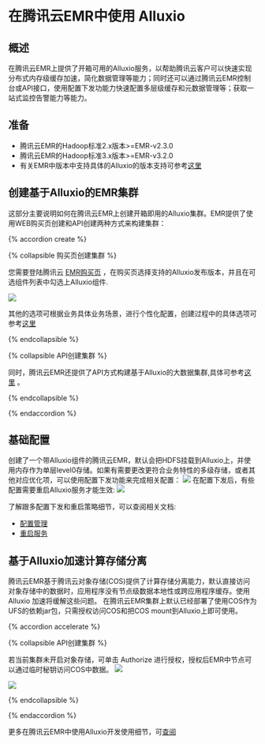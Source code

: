 # 在腾讯云EMR中使用 Alluxio

## 概述

在腾讯云EMR上提供了开箱可用的Alluxio服务，以帮助腾讯云客户可以快速实现分布式内存级缓存加速，简化数据管理等能力；同时还可以通过腾讯云EMR控制台或API接口，使用配置下发功能力快速配置多层级缓存和元数据管理等；获取一站式监控告警能力等能力。


## 准备

- 腾讯云EMR的Hadoop标准2.x版本>=EMR-v2.3.0
- 腾讯云EMR的Hadoop标准3.x版本>=EMR-v3.2.0
- 有关EMR中版本中支持具体的Alluxio的版本支持可参考[这里](https://cloud.tencent.com/document/product/589/20279)

## 创建基于Alluxio的EMR集群

这部分主要说明如何在腾讯云EMR上创建开箱即用的Alluxio集群。EMR提供了使用WEB购买页创建和API创建两种方式来构建集群：

{% accordion create %}

  {% collapsible 购买页创建集群 %}
  
您需要登陆腾讯云 [EMR购买页](https://buy.cloud.tencent.com/emapreduce/) ，在购买页选择支持的Alluxio发布版本，并且在可选组件列表中勾选上Alluxio组件.

  ![](https://application-display-1259353343.cos.ap-hongkong.myqcloud.com/alluxio/alluxio-create_cn.png)

其他的选项可根据业务具体业务场景，进行个性化配置，创建过程中的具体选项可参考[这里](https://cloud.tencent.com/document/product/589/10981)

  {% endcollapsible %}
  
  {% collapsible API创建集群 %}
  
  同时，腾讯云EMR还提供了API方式构建基于Alluxio的大数据集群,具体可参考[这里](https://cloud.tencent.com/document/product/589/34261) 。
  
  {% endcollapsible %}


{% endaccordion %}

## 基础配置

创建了一个带Alluxio组件的腾讯云EMR，默认会把HDFS挂载到Alluxio上，并使用内存作为单层level0存储。如果有需要更改更符合业务特性的多级存储，或者其他对应优化项，可以使用配置下发功能来完成相关配置：
  ![](https://application-display-1259353343.cos.ap-hongkong.myqcloud.com/alluxio/alluxio-config_cn.png)
在配置下发后，有些配置需要重启Alluxio服务才能生效:
  ![](https://application-display-1259353343.cos.ap-hongkong.myqcloud.com/alluxio/alluxio-restart_cn.png)


了解跟多配置下发和重启策略细节，可以查阅相关文档:

- [配置管理](https://cloud.tencent.com/document/product/589/14628)
- [重启服务](https://cloud.tencent.com/document/product/589/32823)

## 基于Alluxio加速计算存储分离
腾讯云EMR基于腾讯云对象存储(COS)提供了计算存储分离能力，默认直接访问对象存储中的数据时，应用程序没有节点级数据本地性或跨应用程序缓存。使用 Alluxio 加速将缓解这些问题。
在腾讯云EMR集群上默认已经部署了使用COS作为UFS的依赖jar包，只需授权访问COS和把COS mount到Alluxio上即可使用。

{% accordion accelerate %}

  {% collapsible API创建集群 %}
  
若当前集群未开启对象存储，可单击 Authorize 进行授权，授权后EMR中节点可以通过临时秘钥访问COS中数据。
  ![](https://application-display-1259353343.cos.ap-hongkong.myqcloud.com/alluxio/cos-auth_cn.png)
  
  ![](https://application-display-1259353343.cos.ap-hongkong.myqcloud.com/alluxio/auth-confirm_cn.png)
  
  {% endcollapsible %}
  
{% endaccordion %}


更多在腾讯云EMR中使用Alluxio开发使用细节，可[查阅](https://cloud.tencent.com/document/product/589)
